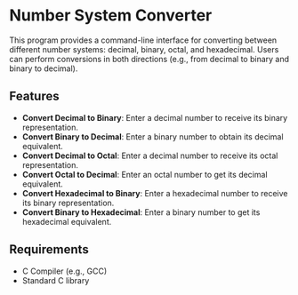 # Number System Converter

This program provides a command-line interface for converting between different number systems: decimal, binary, octal, and hexadecimal. Users can perform conversions in both directions (e.g., from decimal to binary and binary to decimal).

## Features

- **Convert Decimal to Binary**: Enter a decimal number to receive its binary representation.
- **Convert Binary to Decimal**: Enter a binary number to obtain its decimal equivalent.
- **Convert Decimal to Octal**: Enter a decimal number to receive its octal representation.
- **Convert Octal to Decimal**: Enter an octal number to get its decimal equivalent.
- **Convert Hexadecimal to Binary**: Enter a hexadecimal number to receive its binary representation.
- **Convert Binary to Hexadecimal**: Enter a binary number to get its hexadecimal equivalent.

## Requirements

- C Compiler (e.g., GCC)
- Standard C library
